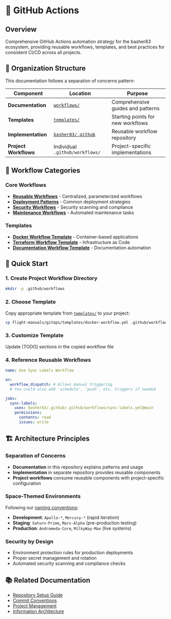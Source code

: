 # 🚀 GitHub Actions

## Overview

Comprehensive GitHub Actions automation strategy for the basher83 ecosystem, providing reusable
workflows, templates, and best practices for consistent CI/CD across all projects.

## 📁 Organization Structure

This documentation follows a separation of concerns pattern:

| Component             | Location                                                  | Purpose                           |
| --------------------- | --------------------------------------------------------- | --------------------------------- |
| **Documentation**     | [`workflows/`](./workflows/)                              | Comprehensive guides and patterns |
| **Templates**         | [`templates/`](./templates/)                              | Starting points for new workflows |
| **Implementation**    | [`basher83/.github`](https://github.com/basher83/.github) | Reusable workflow repository      |
| **Project Workflows** | Individual `.github/workflows/`                           | Project-specific implementations  |

## 🔄 Workflow Categories

### Core Workflows

- **[Reusable Workflows](./workflows/reusable-workflows.md)** - Centralized, parameterized workflows
- **[Deployment Patterns](./workflows/deployment-patterns.md)** - Common deployment strategies
- **[Security Workflows](./workflows/security-workflows.md)** - Security scanning and compliance
- **[Maintenance Workflows](./workflows/maintenance-workflows.md)** - Automated maintenance tasks

### Templates

- **[Docker Workflow Template](./templates/docker-workflow.yml)** - Container-based applications
- **[Terraform Workflow Template](./templates/terraform-workflow.yml)** - Infrastructure as Code
- **[Documentation Workflow Template](./templates/docs-workflow.yml)** - Documentation automation

## 🎯 Quick Start

### 1. Create Project Workflow Directory

```bash
mkdir -p .github/workflows
```

### 2. Choose Template

Copy appropriate template from [`templates/`](./templates/) to your project:

```bash
cp flight-manuals/gitops/templates/docker-workflow.yml .github/workflows/deploy.yml
```

### 3. Customize Template

Update [TODO] sections in the copied workflow file

### 4. Reference Reusable Workflows

```yaml
name: Use Sync Labels Workflow

on:
  workflow_dispatch: # Allows manual triggering
  # You could also add 'schedule', 'push', etc. triggers if needed

jobs:
  sync-labels:
    uses: basher83/.github/.github/workflows/sync-labels.yml@main
    permissions:
      contents: read
      issues: write
```

## 🏗️ Architecture Principles

### Separation of Concerns

- **Documentation** in this repository explains patterns and usage
- **Implementation** in separate repository provides reusable components
- **Project workflows** consume reusable components with project-specific configuration

### Space-Themed Environments

Following our [naming conventions](../../mission-control/repo-naming-conventions.md):

- **Development**: `Apollo-*`, `Mercury-*` (rapid iteration)
- **Staging**: `Saturn-Prime`, `Mars-Alpha` (pre-production testing)
- **Production**: `Andromeda-Core`, `MilkyWay-Max` (live systems)

### Security by Design

- Environment protection rules for production deployments
- Proper secret management and rotation
- Automated security scanning and compliance checks

## 📚 Related Documentation

- [Repository Setup Guide](./repo-setup-guide.md)
- [Commit Conventions](./commit-conventions.md)
- [Project Management](./project-management.md)
- [Information Architecture](../../mission-control/information-architecture.md)
